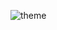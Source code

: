 ![theme](https://user-images.githubusercontent.com/42955212/73272517-58913580-4197-11ea-8bd9-9b7bebca9d32.png)

